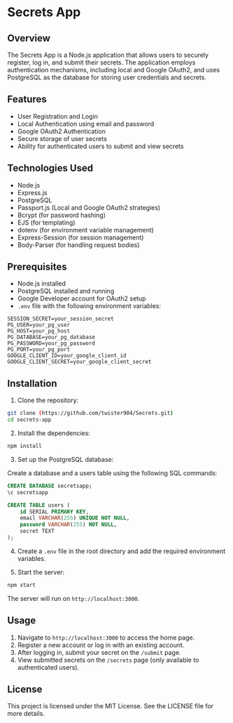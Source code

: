 # Secrets App

## Overview

The Secrets App is a Node.js application that allows users to securely register, log in, and submit their secrets. The application employs authentication mechanisms, including local and Google OAuth2, and uses PostgreSQL as the database for storing user credentials and secrets.

## Features

- User Registration and Login
- Local Authentication using email and password
- Google OAuth2 Authentication
- Secure storage of user secrets
- Ability for authenticated users to submit and view secrets

## Technologies Used

- Node.js
- Express.js
- PostgreSQL
- Passport.js (Local and Google OAuth2 strategies)
- Bcrypt (for password hashing)
- EJS (for templating)
- dotenv (for environment variable management)
- Express-Session (for session management)
- Body-Parser (for handling request bodies)

## Prerequisites

- Node.js installed
- PostgreSQL installed and running
- Google Developer account for OAuth2 setup
- `.env` file with the following environment variables:

```
SESSION_SECRET=your_session_secret
PG_USER=your_pg_user
PG_HOST=your_pg_host
PG_DATABASE=your_pg_database
PG_PASSWORD=your_pg_password
PG_PORT=your_pg_port
GOOGLE_CLIENT_ID=your_google_client_id
GOOGLE_CLIENT_SECRET=your_google_client_secret
```

## Installation

1. Clone the repository:

```sh
git clone (https://github.com/twister904/Secrets.git)
cd secrets-app
```

2. Install the dependencies:

```sh
npm install
```

3. Set up the PostgreSQL database:

Create a database and a users table using the following SQL commands:

```sql
CREATE DATABASE secretsapp;
\c secretsapp

CREATE TABLE users (
    id SERIAL PRIMARY KEY,
    email VARCHAR(255) UNIQUE NOT NULL,
    password VARCHAR(255) NOT NULL,
    secret TEXT
);
```

4. Create a `.env` file in the root directory and add the required environment variables.

5. Start the server:

```sh
npm start
```

The server will run on `http://localhost:3000`.

## Usage

1. Navigate to `http://localhost:3000` to access the home page.
2. Register a new account or log in with an existing account.
3. After logging in, submit your secret on the `/submit` page.
4. View submitted secrets on the `/secrets` page (only available to authenticated users).



## License

This project is licensed under the MIT License. See the LICENSE file for more details.

